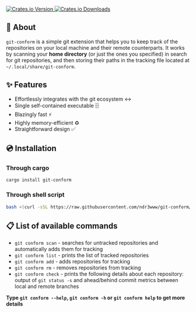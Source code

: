 <p align="left">
  <a href="https://crates.io/crates/git-conform">
    <img alt="Crates.io Version" src="https://img.shields.io/crates/v/git-conform" />
    <img alt="Crates.io Downloads" src=https://img.shields.io/crates/d/git-conform />
  </a>
</p>

## 📖 About
`git-conform` is a simple git extension that helps you to keep track of the repositories on your local machine and their remote counterparts.
It works by scanning your **home directory** (or just the ones you specified) in search for git repositories, and then storing their paths in
the tracking file located at `~/.local/share/git-conform`.

## ✨ Features
- Effortlessly integrates with the git ecosystem ↔️
- Single self-contained executable 🗄️
- Blazingly fast ⚡
- Highly memory-efficient ♻️
- Straightforward design ✅

## 💿 Installation

### Through cargo
`cargo install git-conform`

### Through shell script
```bash
bash <(curl -sSL https://raw.githubusercontent.com/ndr3www/git-conform/main/setup.sh)
```

## 📋 List of available commands
- `git conform scan` - searches for untracked repositories and automatically adds them for tracking
- `git conform list` - prints the list of tracked repositories
- `git conform add` - adds repositories for tracking
- `git conform rm` - removes repositories from tracking
- `git conform check` - prints the following details about each repository: output of `git status -s` and ahead/behind commit metrics between local and remote branches

**Type `git conform --help`, `git conform -h` or `git conform help` to get more details**

